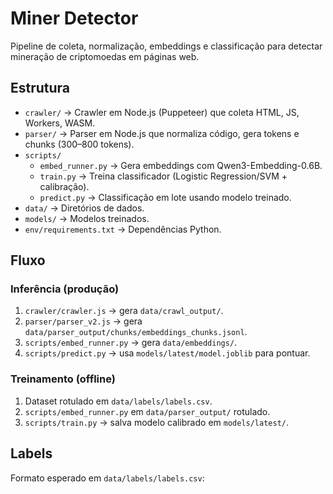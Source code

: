 # Miner Detector

Pipeline de coleta, normalização, embeddings e classificação para detectar mineração de criptomoedas em páginas web.

## Estrutura

- `crawler/` → Crawler em Node.js (Puppeteer) que coleta HTML, JS, Workers, WASM.
- `parser/` → Parser em Node.js que normaliza código, gera tokens e chunks (300–800 tokens).
- `scripts/`
  - `embed_runner.py` → Gera embeddings com Qwen3-Embedding-0.6B.
  - `train.py` → Treina classificador (Logistic Regression/SVM + calibração).
  - `predict.py` → Classificação em lote usando modelo treinado.
- `data/` → Diretórios de dados.
- `models/` → Modelos treinados.
- `env/requirements.txt` → Dependências Python.

## Fluxo

### Inferência (produção)
1. `crawler/crawler.js` → gera `data/crawl_output/`.
2. `parser/parser_v2.js` → gera `data/parser_output/chunks/embeddings_chunks.jsonl`.
3. `scripts/embed_runner.py` → gera `data/embeddings/`.
4. `scripts/predict.py` → usa `models/latest/model.joblib` para pontuar.

### Treinamento (offline)
1. Dataset rotulado em `data/labels/labels.csv`.
2. `scripts/embed_runner.py` em `data/parser_output/` rotulado.
3. `scripts/train.py` → salva modelo calibrado em `models/latest/`.

## Labels

Formato esperado em `data/labels/labels.csv`:
